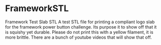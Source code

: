 # FrameworkSTL
Framework Test Slab STL
A test STL file for printing a compliant logo slab for the framework power button challenge. Its purpose it to show off that it is squishy yet durable. Please do not print this with a yellow filament, it is more brittle. There are a bunch of youtube videos that will show that off.
